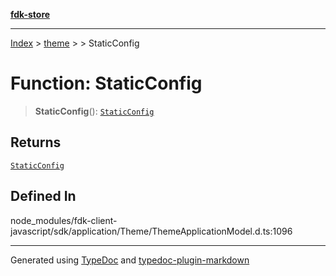[**fdk-store**](../../../README.md)
***

[Index](../../../API.md) > [theme](../../README.md) > [<internal>](../README.md) > StaticConfig

# Function: StaticConfig

> **StaticConfig**(): [`StaticConfig`](../type-aliases/type-alias.StaticConfig.md)

## Returns

[`StaticConfig`](../type-aliases/type-alias.StaticConfig.md)

## Defined In

node\_modules/fdk-client-javascript/sdk/application/Theme/ThemeApplicationModel.d.ts:1096

***
Generated using [TypeDoc](https://typedoc.org/) and [typedoc-plugin-markdown](https://www.npmjs.com/package/typedoc-plugin-markdown)
